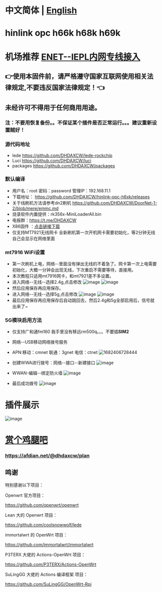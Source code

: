 # 中文简体 | [English](https://github.com/DHDAXCW/NanoPi-R5S-2021/blob/main/EngLish.md)
# hinlink opc h66k h68k h69k
# 机场推荐 [ENET--IEPL内网专线接入](https://www.easy2023.com/#/register?code=Ut7iWMrk)
## 👉使用本固件前，请严格遵守国家互联网使用相关法律规定,不要违反国家法律规定！👈
## 未经许可不得用于任何商用用途。

### 注：不要用恢复备份。。不保证某个插件是否正常运行。。。建议重新设置贼好！

### 源代码地址
- lede https://github.com/DHDAXCW/lede-rockchip
- Luci https://github.com/DHDAXCW/luci
- packages https://github.com/DHDAXCW/packages

### 默认编译

- 用户名：root 密码：password  管理IP：192.168.11.1
- 下载地址： https://github.com/DHDAXCW/hinlink-opc-h6xk/releases
- 关于线刷机方法请参考dn2刷机 https://github.com/DHDAXCW/DoorNet-1-2/blob/mere/emmc.md
- 烧录软件内置提供：rk356x-MiniLoaderAll.bin
- 电报群：https://t.me/DHDAXCW
- X86固件 ：[点击链接下载](https://github.com/DHDAXCW/OpenWRT_x86_x64/releases)
- 仅支持MT7921无线网卡 全新刷机第一次开机网卡需要初始化，等2分钟无线自己会显示在网络里面
### mt7916 WiFi设置
- 第一次刷机上电，网络--里面没有弹出无线的不着急了。网卡第一次上电需要初始化，大概一分钟会出现无线，下次重启不需要等待，直接用。
- 本次教程只适用mt7916网卡，和mt7921差不多设置。
- 进入网络--无线--选择2.4g,点击修改
![image](https://github.com/DHDAXCW/hinlink-opc-h6xk/assets/74764072/4a8e7767-9c1f-4e00-b428-bb2b51297668)
![image](https://github.com/DHDAXCW/hinlink-opc-h6xk/assets/74764072/02a3e011-d6fb-4e73-bbaa-cb443c3d025e)
- 然后应用保存再应用保存。
- 进入网络--无线--选择5g,点击修改
![image](https://github.com/DHDAXCW/hinlink-opc-h6xk/assets/74764072/879bdd0a-4077-4ba6-9ef0-afebcfcdff52)
![image](https://github.com/DHDAXCW/hinlink-opc-h6xk/assets/74764072/326d4759-1598-4e5f-a462-b3cb6514e428)
- 最后应用保存再应用保存后自动跳回去，然后2.4g和5g全部启用后，信号就出来了~
### 5G模块启用方法
- 仅支持广和通fm160  我手里没有移远rm500q。。。不要插**SIM2**
- 网络--USB移动网络拨号服务
- APN:移动：cmnet  联通：3gnet 电信：ctnet
![1682406728444](https://user-images.githubusercontent.com/74764072/234201770-3a796152-5873-4152-a34b-705eeb49bfd4.jpg)

- 创建WWA进行拨号：网络--接口--新建接口
![image](https://user-images.githubusercontent.com/74764072/234204127-8c40ef24-2e15-4991-a13b-b133bb97b38c.png)

- WWAN-编辑--绑定防火墙
![image](https://user-images.githubusercontent.com/74764072/234204460-ae98b1d5-85b6-4c28-8b17-1926b5f8f6ce.png)

- 最后成功拨号
![image](https://user-images.githubusercontent.com/74764072/234204830-708bca0e-c135-4d0c-bd10-c8a1fb0ca288.png)

# 插件展示
 
 ![image](https://user-images.githubusercontent.com/74764072/183227361-e8bdb023-5514-437d-97e8-e13ca4285035.png)

# [赏个鸡腿吧](https://afdian.net/@dhdaxcw/plan)
### https://afdian.net/@dhdaxcw/plan

## 鸣谢

特别感谢以下项目：

Openwrt 官方项目：

<https://github.com/openwrt/openwrt>

Lean 大的 Openwrt 项目：

<https://github.com/coolsnowwolf/lede>

immortalwrt 的 OpenWrt 项目：

<https://github.com/immortalwrt/immortalwrt>

P3TERX 大佬的 Actions-OpenWrt 项目：

<https://github.com/P3TERX/Actions-OpenWrt>

SuLingGG 大佬的 Actions 编译框架 项目：

https://github.com/SuLingGG/OpenWrt-Rpi
